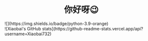 <h1 align="center">你好呀😉</h1>
![](https://img.shields.io/badge/python-3.9-orange)<br>
![Xiaobai's GitHub stats](https://github-readme-stats.vercel.app/api?username=Xiaobai732)
